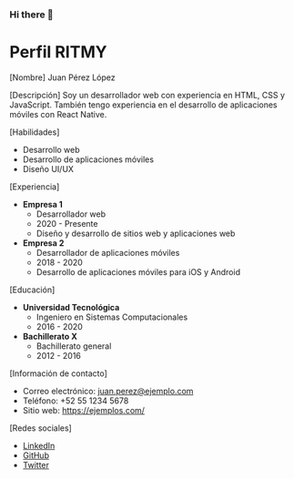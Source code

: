 ### Hi there 👋

<!--
**GerardoRamirez98/GerardoRamirez98** is a ✨ _special_ ✨ repository because its `README.md` (this file) appears on your GitHub profile.

Here are some ideas to get you started:

- 🔭 I’m currently working on ...
- 🌱 I’m currently learning ...
- 👯 I’m looking to collaborate on ...
- 🤔 I’m looking for help with ...
- 💬 Ask me about ...
- 📫 How to reach me: ...
- 😄 Pronouns: ...
- ⚡ Fun fact: ...
-->


# Perfil RITMY

[Nombre]
Juan Pérez López

[Descripción]
Soy un desarrollador web con experiencia en HTML, CSS y JavaScript. También tengo experiencia en el desarrollo de aplicaciones móviles con React Native.

[Habilidades]
* Desarrollo web
* Desarrollo de aplicaciones móviles
* Diseño UI/UX

[Experiencia]
* **Empresa 1**
    * Desarrollador web
    * 2020 - Presente
    * Diseño y desarrollo de sitios web y aplicaciones web
* **Empresa 2**
    * Desarrollador de aplicaciones móviles
    * 2018 - 2020
    * Desarrollo de aplicaciones móviles para iOS y Android

[Educación]
* **Universidad Tecnológica**
    * Ingeniero en Sistemas Computacionales
    * 2016 - 2020
* **Bachillerato X**
    * Bachillerato general
    * 2012 - 2016

[Información de contacto]
* Correo electrónico: juan.perez@ejemplo.com
* Teléfono: +52 55 1234 5678
* Sitio web: https://ejemplos.com/

[Redes sociales]
* [LinkedIn](https://mx.linkedin.com/in/juan-perez-lopez-123456789)
* [GitHub](https://github.com/juanperezlopez)
* [Twitter](https://twitter.com/juanperezlopez)
